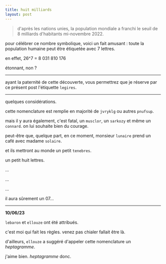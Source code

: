 ```yaml
---
title: huit milliards
layout: post
---
```


> d'après les nations unies, la population mondiale a franchi le seuil de 8 milliards d'habitants mi-novembre 2022.

pour célébrer ce nombre symbolique, voici un fait amusant :
toute la population humaine peut être étiquetée avec 7 lettres.

en effet, 26^7 = 8 031 810 176

étonnant, non ?

---

ayant la paternité de cette découverte, 
vous permettrez que je réserve par ce présent post
l'étiquette `legires`.

---

quelques considérations.

cette nomenclature est remplie en majorité de `jvryklg` ou autres `pnufsup`.

mais il y aura également, c'est fatal, un `musclor`, un `sarkozy` et même un `connard`.
on lui souhaite bien du courage.

peut-être que, quelque part, en ce moment, monsieur `lunaire` prend un café avec madame `solaire`.

et ils mettront au monde un petit `tenebres`.

un petit huit lettres.

...

...

...

il aura sûrement un 07...

---

**10/06/23**

`lebaron` et `ellouze` ont été attribués.

c'est moi qui fait les règles. venez pas chialer fallait être là.

d'ailleurs, `ellouze` a suggéré d'appeler cette nomenclature un *heptagramme*. 

j'aime bien. *heptagramme* donc.
